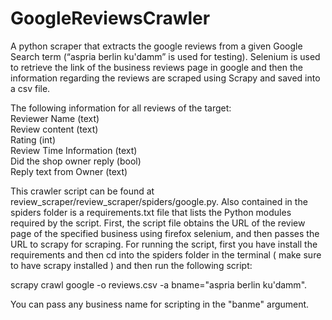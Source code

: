 # GoogleReviewsCrawler

A python scraper that extracts the google reviews from a given Google Search term (“aspria berlin ku'damm” is used for testing).
Selenium is used to retrieve the link of the business reviews page in google and then the information regarding the reviews are scraped using Scrapy
and saved into a csv file.

The following information for all reviews of the target:\
Reviewer Name (text) \
Review content (text) \
Rating (int) \
Review Time Information (text) \
Did the shop owner reply (bool) \
Reply text from Owner (text) 

This crawler script can be found at review_scraper/review_scraper/spiders/google.py. Also contained in the spiders folder is a requirements.txt file that lists the Python modules required by the script. First, the script file obtains the URL of the review page of the specified business using firefox selenium, and then passes the URL to scrapy for scraping. For running the script, first you have install the requirements and then cd into the spiders folder in the terminal ( make sure to have scrapy installed ) and then run the following script: 

scrapy crawl google -o reviews.csv -a bname="aspria berlin ku'damm". 

You can pass any business name for scripting in the "banme" argument. 

